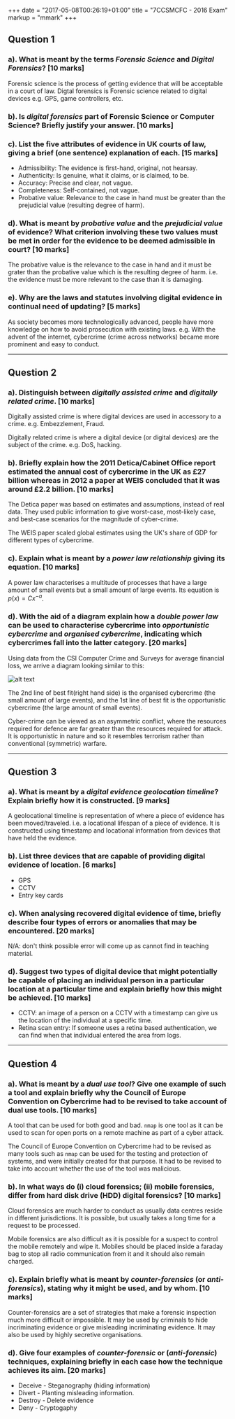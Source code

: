 +++
date = "2017-05-08T00:26:19+01:00"
title = "7CCSMCFC - 2016 Exam"
markup = "mmark"
+++

## Question 1

### a). What is meant by the terms *Forensic Science* and *Digital Forensics*? [10 marks]

Forensic science is the process of getting evidence that will be acceptable in a court of law. Digtal forensics is Forensic science related to digital devices e.g. GPS, game controllers, etc.

### b). Is *digital forensics* part of Forensic Science or Computer Science? Briefly justify your answer. [10 marks]



### c). List the **five** attributes of evidence in UK courts of law, giving a brief (one sentence) explanation of each. [15 marks]

* Admissibility: The evidence is first-hand, original, not hearsay.
* Authenticity: Is genuine, what it claims, or is claimed, to be.
* Accuracy: Precise and clear, not vague.
* Completeness: Self-contained, not vague.
* Probative value: Relevance to the case in hand must be greater than the prejudicial value (resulting degree of harm).

### d). What is meant by *probative value* and the *prejudicial value* of evidence? What criterion involving these two values must be met in order for the evidence to be deemed admissible in court? [10 marks]

The probative value is the relevance to the case in hand and it must be grater than the probative value which is the resulting degree of harm. i.e. the evidence must be more relevant to the case than it is damaging.

### e). Why are the laws and statutes involving digital evidence in continual need of updating? [5 marks]

As society becomes more technologically advanced, people have more knowledge on how to avoid prosecution with existing laws. e.g. With the advent of the internet, cybercrime (crime across networks) became more prominent and easy to conduct.

---

## Question 2

### a). Distinguish between *digitally assisted crime* and *digitally related crime*. [10 marks]

Digitally assisted crime is where digital devices are used in accessory to a crime. e.g. Embezzlement, Fraud.

Digitally related crime is where a digital device (or digital devices) are the subject of the crime. e.g. DoS, hacking.

### b). Briefly explain how the 2011 Detica/Cabinet Office report estimated the annual cost of cybercrime in the UK as £27 billion whereas in 2012 a paper at WEIS concluded that it was around £2.2 billion. [10 marks]

The Detica paper was based on estimates and assumptions, instead of real data. They used public information to give worst-case, most-likely case, and best-case scenarios for the magnitude of cyber-crime.

The WEIS paper scaled global estimates using the UK's share of GDP for different types of cybercrime.

### c). Explain what is meant by a *power law relationship* giving its equation. [10 marks]

A power law characterises a multitude of processes that have a large amount of small events but a small amount of large events. Its equation is $p(x) = Cx^{-a}$.

### d). With the aid of a diagram explain how a *double power law* can be used to characterise cybercrime into *opportunistic cybercrime* and *organised cybercrime*, indicating which cybercrimes fall into the latter category. [20 marks]

Using data from the CSI Computer Crime and Surveys for average financial loss, we arrive a diagram looking similar to this:

![alt text](https://drive.google.com/uc?export=view&id=0B8i5iuobK6DgQzhZdXg4LV9rUjg "Figure 3")

The 2nd line of best fit(right hand side) is the organised cybercrime (the small amount of large events), and the 1st line of best fit is the opportunistic cybercrime (the large amount of small events).

Cyber-crime can be viewed as an asymmetric conflict, where the resources required for defence are far greater than the resources required for attack. It is opportunistic in nature and so it resembles terrorism rather than conventional (symmetric) warfare.

---

## Question 3

### a). What is meant by a *digital evidence geolocation timeline*? Explain briefly how it is constructed. [9 marks]

A geolocational timeline is representation of where a piece of evidence has been moved/traveled. i.e. a locational lifespan of a piece of evidence. It is constructed using timestamp and locational information from devices that have held the evidence.

### b). List **three** devices that are capable of providing digital evidence of location. [6 marks]

* GPS
* CCTV
* Entry key cards

### c). When analysing recovered digital evidence of time, briefly describe **four** types of errors or anomalies that may be encountered. [20 marks]

N/A: don't think possible error will come up as cannot find in teaching material.


### d). Suggest **two** types of digital device that might potentially be capable of placing an individual person in a particular location at a particular time and explain briefly how this might be achieved. [10 marks]

* CCTV: an image of a person on a CCTV with a timestamp can give us the location of the individual at a specific time.
* Retina scan entry: If someone uses a retina based authentication, we can find when that individual entered the area from logs.

---

## Question 4

### a). What is meant by a *dual use tool*? Give **one** example of such a tool and explain briefly why the Council of Europe Convention on Cybercrime had to be revised to take account of dual use tools. [10 marks]

A tool that can be used for both good and bad. `nmap` is one tool as it can be used to scan for open ports on a remote machine as part of a cyber attack.

The Council of Europe Convention on Cybercrime had to be revised as many tools such as `nmap` can be used for the testing and protection of systems, and were initially created for that purpose. It had to be revised to take into account whether the use of the tool was malicious.

### b). In what ways do (i) cloud forensics; (ii) mobile forensics, differ from hard disk drive (HDD) digital forensics? [10 marks]

Cloud forensics are much harder to conduct as usually data centres reside in different jurisdictions. It is possible, but usually takes a long time for a request to be processed.

Mobile forensics are also difficult as it is possible for a suspect to control the mobile remotely and wipe it. Mobiles should be placed inside a faraday bag to stop all radio communication from it and it should also remain charged.

### c). Explain briefly what is meant by *counter-forensics* (or *anti-forensics*), stating why it might be used, and by whom. [10 marks]

Counter-forensics are a set of strategies that make a forensic inspection much more difficult or impossible. It may be used by criminals to hide incriminating evidence or give misleading incriminating evidence. It may also be used by highly secretive organisations.


### d). Give four examples of *counter-forensic* or (*anti-forensic*) techniques, explaining briefly in each case how the technique achieves its aim. [20 marks]

* Deceive - Steganography (hiding information)
* Divert - Planting misleading information.
* Destroy - Delete evidence
* Deny - Cryptogaphy


<script type="text/x-mathjax-config">
  MathJax.Hub.Config({
    extensions: ["tex2jax.js"],
    jax: ["input/TeX", "output/HTML-CSS"],
    tex2jax: {
      inlineMath: [ ['$','$'], ["\\(","\\)"] ],
      displayMath: [ ['$$','$$'], ["\\[","\\]"] ],
      processEscapes: true
    },
    "HTML-CSS": { availableFonts: ["TeX"] }
  });
</script>
<script src='https://cdnjs.cloudflare.com/ajax/libs/mathjax/2.7.0/MathJax.js?config=TeX-MML-AM_CHTML'></script>
